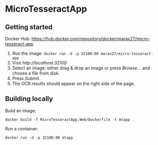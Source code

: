 # MicroTesseractApp

## Getting started

Docker Hub: https://hub.docker.com/repository/docker/marax27/micro-tesseract-app

1. Run the image: `docker run -d -p 32100:80 marax27/micro-tesseract-app`
2. Visit _http://localhost:32100_
3. Select an image: either drag & drop an image or press _Browse..._ and choose a file from disk.
4. Press _Submit_.
5. The OCR results should appear on the right side of the page.

## Building locally

Build an image:

```
docker build -f MicroTesseractApp.Web/Dockerfile -t mtapp .
```

Run a container:

```
docker run -d -p 32100:80 mtapp
```
